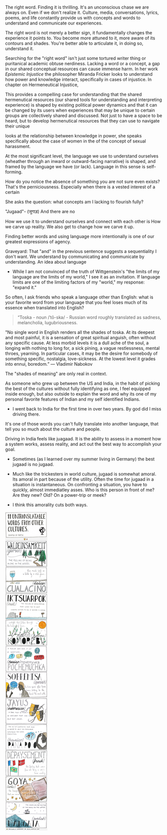 
The right word. Finding it is thrilling. It's an unconscious chase we are always on. Even if we don't realize it. Culture, media, conversations, lyrics, poems, and life constantly provide us with concepts and words to understand and communicate our experiences. 

The right word is not merely a better sign, it fundamentally changes the experience it points to. You become more attuned to it, more aware of its contours and shades. You're better able to articulate it, in doing so, understand it. 

Searching for the "right word" isn't just some tortured writer thing or puritanical academic obtuse nerdiness. Lacking a word or a concept, a gap in our shared conceptual resources can cause immense harm. In her work *Epistemic Injustice* the philosopher Miranda Fricker looks to understand how power and knowledge interact, specifically in cases of injustice. In chapter on Hermeneutical Injustice, 

This provides a compelling case for understanding that the shared hermenutical resources (our shared tools for understanding and interpreting experience) is shaped by existing political power dynamics and that it can be changed by its users when experiences that may be unique to certain groups are collectively shared and discussed. Not just to have a space to be heard, but to develop hermenutical resources that they can use to navigate their unique  

looks at the relationship between knowledge in power, she speaks specifically about the case of women in the  of the concept of sexual harassment. 

At the most significant level, the language we use to understand ourselves (wheather through an inward or outward-facing narrative) is shaped, and framed by the language we have (or lack). Language in this sense is self-forming. 

How do you notice the absence of something you are not sure even exists? That's the perniciousness. Especially when there is a vested interest of a certain 

She asks the question: what concepts am I lacking to flourish fully? 



"Jugaad"- (जुगाड़)
And there are no 



How we use it to understand ourselves and connect with each other is How we carve up reality. We also get to change how we carve it up. 

Finding better words and using language more intentionally is one of our greatest expressions of agency. 


Graveyard:
That "and" in the previous sentence suggests a sequentiality I don't want. We understand by communicating and communicate by understanding. 
An idea about language

- While I am not convinced of the truth of Wittgenstein's  "the limits of my language are the limits of my world," I see it as an invitation. If language limits are one of the limiting factors of my "world," my response: "expand it." 

So often, I ask friends who speak a language other than English: what is your favorite word from your language that you feel loses much of its essence when translated into English? 



> “Toska - noun /ˈtō-skə/ - Russian word roughly translated as sadness, melancholia, lugubriousness.  
> 
  "No single word in English renders all the shades of toska. At its deepest and most painful, it is a sensation of great spiritual anguish, often without any specific cause. At less morbid levels it is a dull ache of the soul, a longing with nothing to long for, a sick pining, a vague restlessness, mental throes, yearning. In particular cases, it may be the desire for somebody of something specific, nostalgia, love-sickness. At the lowest level it grades into ennui, boredom.”
  ― Vladimir Nabokov


The "shades of meaning" are only real in context. 

As someone who grew up between the US and India, in the habit of picking the best of the cultures without fully identifying as one, I feel equipped inside enough, but also outside to explain the word and why its one of my personal favorite features of Indian and my self identified Indians. 


- I went back to India for the first time in over two years. By god did I miss driving there. 

It's one of those words you can't fully translate into another language, that tell you so much about the culture and people. 


Driving in India feels like juagaad. It is the ability to assess in a moment how a system works, assess reality, and act out the best way to accomplish your goal. 

- Sometimes (as I learned over my summer living in Germany) the best jugaad is no jugaad. 
- Much like the trickesters in world culture, jugaad is somewhat amoral. Its amoral in part because of the utility. Often the time for jugaad in a situation is instantaneous. On confronting a situation, you have to quickly, almost immediatley asses. Who is this person in front of me? Are they new? Old? On a power-trip or meek? 


- I think this amorality cuts both ways. 




![](digital-garden/Images/11-untranslatable-words-from-other-cultures_52152bbe65e85_w587.webp)